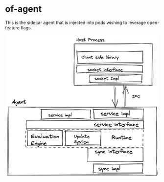 # of-agent

This is the sidecar agent that is injected into pods wishing to leverage open-feature flags.

<img src="images/of-agent-1.png" width="560">      